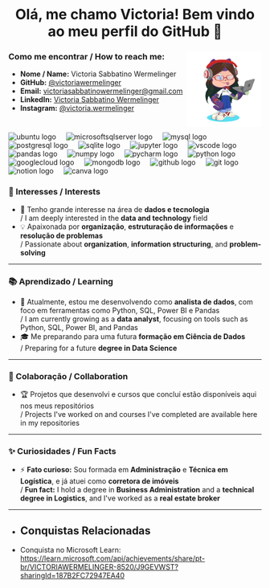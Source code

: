 <br clear="both">

<h1 align="center">Olá, me chamo Victoria! Bem vindo ao meu perfil do GitHub 👋</h1>

### 
<img align="right" height="150" src="https://github.com/victoriawermelinger/victoriawermelinger/blob/716de75248706108aed2b00790016d3f3765b597/octocat-1723416867123.png" />





### Como me encontrar / How to reach me:
- **Nome / Name:** Victoria Sabbatino Wermelinger
- **GitHub:** [@victoriawermelinger](https://github.com/victoriawermelinger)
- **Email:** [victoriasabbatinowermelinger@gmail.com](mailto:victoriasabbatinowermelinger@gmail.com)
- **LinkedIn:** [Victoria Sabbatino Wermelinger](https://www.linkedin.com/in/victoria-sabbatino-wermelinger-6b582247/)
- **Instagram:** [@victoria.wermelinger](https://www.instagram.com/victoria.wermelinger)

###

<br clear="both">

<div align="left">
  <img src="https://cdn.jsdelivr.net/gh/devicons/devicon/icons/ubuntu/ubuntu-plain.svg" height="40" alt="ubuntu logo"  />
  <img width="12" />
  <img src="https://cdn.jsdelivr.net/gh/devicons/devicon/icons/microsoftsqlserver/microsoftsqlserver-plain.svg" height="40" alt="microsoftsqlserver logo"  />
  <img width="12" />
  <img src="https://cdn.jsdelivr.net/gh/devicons/devicon/icons/mysql/mysql-original.svg" height="40" alt="mysql logo"  />
  <img width="12" />
  <img src="https://cdn.jsdelivr.net/gh/devicons/devicon/icons/postgresql/postgresql-original.svg" height="40" alt="postgresql logo"  />
  <img width="12" />
  <img src="https://cdn.jsdelivr.net/gh/devicons/devicon/icons/sqlite/sqlite-original.svg" height="40" alt="sqlite logo"  />
  <img width="12" />
  <img src="https://cdn.jsdelivr.net/gh/devicons/devicon/icons/jupyter/jupyter-original.svg" height="40" alt="jupyter logo"  />
  <img width="12" />
  <img src="https://cdn.jsdelivr.net/gh/devicons/devicon/icons/vscode/vscode-original.svg" height="40" alt="vscode logo"  />
  <img width="12" />
  <img src="https://cdn.jsdelivr.net/gh/devicons/devicon/icons/pandas/pandas-original.svg" height="40" alt="pandas logo"  />
  <img width="12" />
  <img src="https://cdn.jsdelivr.net/gh/devicons/devicon/icons/numpy/numpy-original.svg" height="40" alt="numpy logo"  />
  <img width="12" />
  <img src="https://cdn.jsdelivr.net/gh/devicons/devicon/icons/pycharm/pycharm-original.svg" height="40" alt="pycharm logo"  />
  <img width="12" />
  <img src="https://cdn.jsdelivr.net/gh/devicons/devicon/icons/python/python-original.svg" height="40" alt="python logo"  />
  <img width="12" />
  <img src="https://cdn.jsdelivr.net/gh/devicons/devicon/icons/googlecloud/googlecloud-original.svg" height="40" alt="googlecloud logo"  />
  <img width="12" />
  <img src="https://cdn.jsdelivr.net/gh/devicons/devicon/icons/mongodb/mongodb-original.svg" height="40" alt="mongodb logo"  />
  <img width="12" />
  <img src="https://cdn.jsdelivr.net/gh/devicons/devicon/icons/github/github-original.svg" height="40" alt="github logo"  />
  <img width="12" />
  <img src="https://cdn.jsdelivr.net/gh/devicons/devicon/icons/git/git-original.svg" height="40" alt="git logo"  />
  <img width="12" />
 <img src="https://cdn.jsdelivr.net/gh/devicons/devicon/icons/notion/notion-original.svg" height="40" alt="notion logo"  />
  <img width="12" />
  <img src="https://cdn.jsdelivr.net/gh/devicons/devicon/icons/canva/canva-original.svg" height="40" alt="canva logo"  />
</div>
</div>

### 🎯 Interesses / Interests
- 👀 Tenho grande interesse na área de **dados e tecnologia**  
  / I am deeply interested in the **data and technology** field  
- 💡 Apaixonada por **organização**, **estruturação de informações** e **resolução de problemas**  
  / Passionate about **organization**, **information structuring**, and **problem-solving**

---

### 📚 Aprendizado / Learning
- 🌱 Atualmente, estou me desenvolvendo como **analista de dados**, com foco em ferramentas como Python, SQL, Power BI e Pandas  
  / I am currently growing as a **data analyst**, focusing on tools such as Python, SQL, Power BI, and Pandas  
- 🎓 Me preparando para uma futura **formação em Ciência de Dados**  
  / Preparing for a future **degree in Data Science**

---

### 🤝 Colaboração / Collaboration
- 🏆 Projetos que desenvolvi e cursos que concluí estão disponíveis aqui nos meus repositórios  
  / Projects I've worked on and courses I've completed are available here in my repositories

---

### ✨ Curiosidades / Fun Facts
- ⚡ **Fato curioso:** Sou formada em **Administração** e **Técnica em Logística**, e já atuei como **corretora de imóveis**  
  / **Fun fact:** I hold a degree in **Business Administration** and a **technical degree in Logistics**, and I've worked as a **real estate broker**

---



- ## Conquistas Relacionadas
- Conquista no Microsoft Learn: https://learn.microsoft.com/api/achievements/share/pt-br/VICTORIAWERMELINGER-8520/J9GEVWST?sharingId=187B2FC72947EA40

